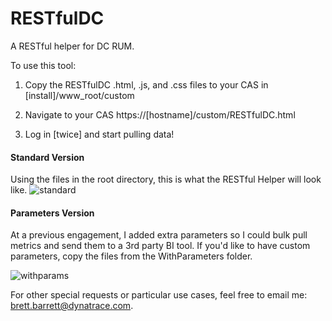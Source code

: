 # RESTfulDC
A RESTful helper for DC RUM.

To use this tool:

1) Copy the RESTfulDC .html, .js, and .css files to your CAS in [install]/www_root/custom

2) Navigate to your CAS https://[hostname]/custom/RESTfulDC.html

3) Log in [twice] and start pulling data!


#### Standard Version

Using the files in the root directory, this is what the RESTful Helper will look like.
![standard](https://cloud.githubusercontent.com/assets/3485324/14155693/cbd02da4-f690-11e5-88fb-b9681b6933f0.png)


#### Parameters Version

At a previous engagement, I added extra parameters so I could bulk pull metrics and send them to a 3rd party BI tool. If you'd like to have custom parameters, copy the files from the WithParameters folder.

![withparams](https://cloud.githubusercontent.com/assets/3485324/14155695/ceb9efaa-f690-11e5-96fb-1638b5ed43b7.png)


For other special requests or particular use cases, feel free to email me: brett.barrett@dynatrace.com.
